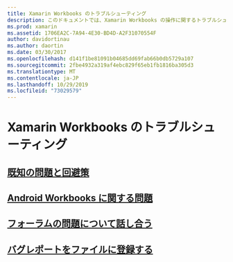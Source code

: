 ```yaml
---
title: Xamarin Workbooks のトラブルシューティング
description: このドキュメントでは、Xamarin Workbooks の操作に関するトラブルシューティング情報を提供するさまざまなガイドにリンクしています。 リンクされたコンテンツでは、一般的な既知の問題、Android ブックに関する問題、およびサポート関連のリソースについて説明します。
ms.prod: xamarin
ms.assetid: 1706EA2C-7A94-4E30-BD4D-A2F31070554F
author: davidortinau
ms.author: daortin
ms.date: 03/30/2017
ms.openlocfilehash: d141f1be81091b04685dd69fab66b0db5729a107
ms.sourcegitcommit: 2fbe4932a319af4ebc829f65eb1fb1816ba305d3
ms.translationtype: MT
ms.contentlocale: ja-JP
ms.lasthandoff: 10/29/2019
ms.locfileid: "73029579"
---
```

# <a name="troubleshooting-xamarin-workbooks"></a>Xamarin Workbooks のトラブルシューティング

## <a name="general-known-issues--workaroundsgeneralmd"></a>[既知の問題と回避策](general.md)

## <a name="issues-with-android-workbooksandroidmd"></a>[Android Workbooks に関する問題](android.md)

## <a name="discuss-issues-on-the-forumsforums"></a>[フォーラムの問題について話し合う][forums]

## <a name="file-a-bug-reporttoolsworkbooksinstallmdreporting-bugs"></a>[バグレポートをファイルに登録する](~/tools/workbooks/install.md#reporting-bugs)

[forums]: https://forums.xamarin.com/categories/inspector
